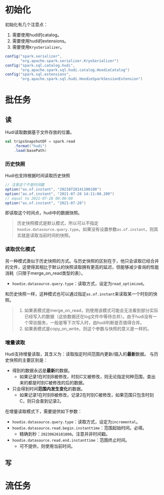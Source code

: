 # 初始化

初始化有几个注意点：
1. 需要使用hudi的catalog。
2. 需要使用hudi的extensions。
3. 需要使用`KryoSerializer`。
```java
config("spark.serializer", 
	   "org.apache.spark.serializer.KryoSerializer")  
config("spark.sql.catalog.hudi", 
	   "org.apache.spark.sql.hudi.catalog.HoodieCatalog")  
config("spark.sql.extensions",
	   "org.apache.spark.sql.hudi.HoodieSparkSessionExtension")
```

# 批任务

## 读
Hudi读取数据基于文件存放的位置。
```scala
val tripsSnapshotDF = spark.read
	.format("hudi")
	.load(basePath)
```

### 历史快照
Hudi也支持根据时间读取历史快照
```scala
// 注意这个不是时间戳
option("as.of.instant", "20210728141108100")
option("as.of.instant", "2021-07-28 14:11:08.200")
// equal to 2021-07-28 00:00:00
option("as.of.instant", "2021-07-28")
```
即读取这个时间点，hudi中的数据快照。
> 历史快照模式是默认模式，所以可以不指定`hoodie.datasource.query.type`。如果没有设置参数`as.of.instant`，则其实就是读取当前时间的快照。


### 读取优化模式
另一种模式类似于历史快照的方式。与历史快照的区别在于，他只会读取已经合并的文件，这使得其相比于默认的快照读取拥有更高的延迟，但能够减少查询的性能消耗（只限于merge_on_read类型的表）。
- `hoodie.datasource.query.type`：读取方式，设定为`read_optimized`。

和历史快照一样，这种模式也可以通过指定`as.of.instant`来读取某一个时刻的快照。

> 1. 如果表模式是merge_on_read，则使用该模式可能会无法看到部分实际已经写入的数据（这些数据还在log文件中等待合并）。由于hudi没有一个常驻服务，一般是等下次写入时，由hudi判断是否值得合并。
> 2. 如果表模式是copy_on_write，则这个参数与快照的意义是一样的。

### 增量读取
Hudi支持增量读取，其含义为：读取指定时间范围内更新/插入的**最新**数据。
与历史快照的主要区别是：
- 得到的数据永远是**最新**的数据。
	- 如果记录1在时刻B被修改，时刻C又被修改，则无论指定何种范围，查出来的都是时刻C被修改的后的数据。
- 只会得到时间**范围内发生变化**的数据。
	- 如果记录1在时刻B被修改，记录2在时刻C被修改，如果范围只包含时刻C，则只会查到记录2。


在增量读取模式下，需要提供如下参数：
- `hoodie.datasource.query.type`：读取方式，设定为`incremental`。
- `hoodie.datasource.read.begin.instanttime`：范围起始时间。必填。
	- 精确到秒：`20230626181800`。注意并非时间戳。
- `hoodie.datasource.read.end.instanttime`：范围终止时间。
	- 可不提供，则使用当前时间。



## 写

# 流任务